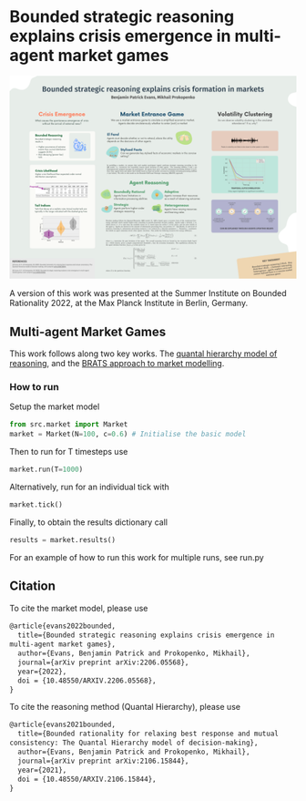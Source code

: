 # Bounded strategic reasoning explains crisis emergence in multi-agent market games

![Poster](poster.png)

A version of this work was presented at the Summer Institute on Bounded Rationality 2022, at the Max Planck Institute in Berlin, Germany.

## Multi-agent Market Games

This work follows along two key works. The [quantal hierarchy model of reasoning](https://arxiv.org/abs/2106.15844), and the [BRATS approach to market modelling](https://arxiv.org/abs/2206.05568).

### How to run

Setup the market model
```python
from src.market import Market
market = Market(N=100, c=0.6) # Initialise the basic model
```

Then to run for T timesteps use

```python
market.run(T=1000)
```

Alternatively, run for an individual tick with
```python
market.tick()
```

Finally, to obtain the results dictionary call
```python
results = market.results()
```

For an example of how to run this work for multiple runs, see run.py

## Citation

To cite the market model, please use

```
@article{evans2022bounded,
  title={Bounded strategic reasoning explains crisis emergence in multi-agent market games},
  author={Evans, Benjamin Patrick and Prokopenko, Mikhail},
  journal={arXiv preprint arXiv:2206.05568},
  year={2022},
  doi = {10.48550/ARXIV.2206.05568},
}
```

To cite the reasoning method (Quantal Hierarchy), please use

```
@article{evans2021bounded,
  title={Bounded rationality for relaxing best response and mutual consistency: The Quantal Hierarchy model of decision-making},
  author={Evans, Benjamin Patrick and Prokopenko, Mikhail},
  journal={arXiv preprint arXiv:2106.15844},
  year={2021},
  doi = {10.48550/ARXIV.2106.15844},
}
```

